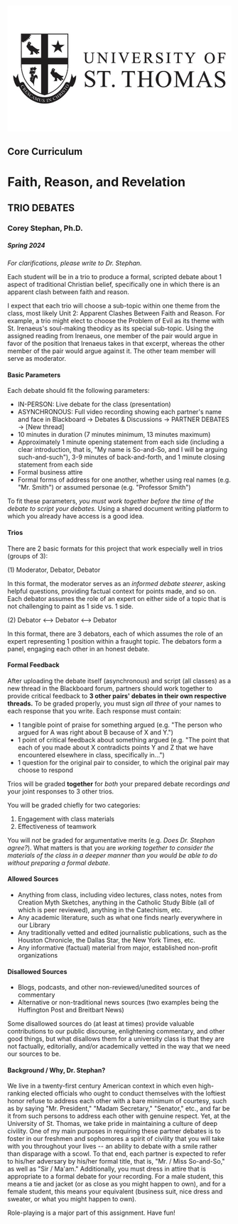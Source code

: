 ![University of St. Thomas - Core Curriculum](https://raw.githubusercontent.com/historical-theology/stthomas/main/ustlogo.jpg)
## Core Curriculum

# Faith, Reason, and Revelation

## TRIO DEBATES

### Corey Stephan, Ph.D.

##### Spring 2024

*For clarifications, please write to Dr. Stephan.*

Each student will be in a trio to produce a formal, scripted debate about 1 aspect of traditional Christian belief, specifically one in which there is an apparent clash between faith and reason.

I expect that each trio will choose a sub-topic within one theme from the class, most likely Unit 2: Apparent Clashes Between Faith and Reason. For example, a trio might elect to choose the Problem of Evil as its theme with St. Irenaeus's soul-making theodicy as its special sub-topic. Using the assigned reading from Irenaeus, one member of the pair would argue in favor of the position that Irenaeus takes in that excerpt, whereas the other member of the pair would argue against it. The other team member will serve as moderator.

#### Basic Parameters

Each debate should fit the following parameters:

* IN-PERSON: Live debate for the class (presentation)
* ASYNCHRONOUS: Full video recording showing each partner's name and face in Blackboard -> Debates & Discussions -> PARTNER DEBATES -> [New thread]
* 10 minutes in duration (7 minutes minimum, 13 minutes maximum)
* Approximately 1 minute opening statement from each side (including a clear introduction, that is, "My name is So-and-So, and I will be arguing such-and-such"), 3-9 minutes of back-and-forth, and 1 minute closing statement from each side
* Formal business attire
* Formal forms of address for one another, whether using real names (e.g. "Mr. Smith") or assumed personae (e.g. "Professor Smith")

To fit these parameters, *you must work together before the time of the debate to script your debates.* Using a shared document writing platform to which you already have access is a good idea.

#### Trios

There are 2 basic formats for this project that work especially well in trios (groups of 3):

(1) Moderator, Debator, Debator

In this format, the moderator serves as an *informed debate steerer*, asking helpful questions, providing factual context for points made, and so on. Each debator assumes the role of an expert on either side of a topic that is not challenging to paint as 1 side vs. 1 side.

(2) Debator <--> Debator <--> Debator

In this format, there are 3 debators, each of which assumes the role of an expert representing 1 position within a fraught topic. The debators form a panel, engaging each other in an honest debate.

#### Formal Feedback

After uploading the debate itself (asynchronous) and script (all classes) as a new thread in the Blackboard forum, partners should work together to provide critical feedback to **3 other pairs' debates in their own respective threads.** To be graded properly, you must sign *all three* of your names to each response that you write. Each response must contain:

* 1 tangible point of praise for something argued (e.g. "The person who argued for A was right about B because of X and Y.")
* 1 point of critical feedback about something argued (e.g. "The point that each of you made about X contradicts points Y and Z that we have encountered elsewhere in class, specifically in...")
* 1 question for the original pair to consider, to which the original pair may choose to respond

Trios will be graded **together** for *both* your prepared debate recordings *and* your joint responses to 3 other trios.

You will be graded chiefly for two categories:
1. Engagement with class materials
2. Effectiveness of teamwork

You will *not* be graded for argumentative merits (e.g. *Does Dr. Stephan agree?*). What matters is that you are *working together to consider the materials of the class in a deeper manner than you would be able to do without preparing a formal debate.*

#### Allowed Sources

* Anything from class, including video lectures, class notes, notes from Creation Myth Sketches, anything in the Catholic Study Bible (all of which is peer reviewed), anything in the Catechism, etc.
* Any academic literature, such as what one finds nearly everywhere in our Library
* Any traditionally vetted and edited journalistic publications, such as the Houston Chronicle, the Dallas Star, the New York Times, etc.
* Any informative (factual) material from major, established non-profit organizations

#### Disallowed Sources

* Blogs, podcasts, and other non-reviewed/unedited sources of commentary
* Alternative or non-traditional news sources (two examples being the Huffington Post and Breitbart News)

Some disallowed sources do (at least at times) provide valuable contributions to our public discourse, enlightening commentary, and other good things, but what disallows them for a university class is that they are not factually, editorially, and/or academically vetted in the way that we need our sources to be.

#### Background / Why, Dr. Stephan?

We live in a twenty-first century American context in which even high-ranking elected officials who ought to conduct themselves with the loftiest honor refuse to address each other with a bare minimum of courtesy, such as by saying "Mr. President," "Madam Secretary," "Senator," etc., and far be it from such persons to address each other with genuine respect. Yet, at the University of St. Thomas, we take pride in maintaining a culture of deep civility. One of my main purposes in requiring these partner debates is to foster in our freshmen and sophomores a spirit of civility that you will take with you throughout your lives -- an ability to debate with a smile rather than disparage with a scowl. To that end, each partner is expected to refer to his/her adversary by his/her formal title, that is, "Mr. / Miss So-and-So," as well as "Sir / Ma'am." Additionally, you must dress in attire that is appropriate to a formal debate for your recording. For a male student, this means a tie and jacket (or as close as you might happen to own), and for a female student, this means your equivalent (business suit, nice dress and sweater, or what you might happen to own).

Role-playing is a major part of this assignment. Have fun!